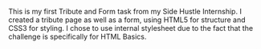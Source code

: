 This is my first Tribute and Form task from my Side Hustle Internship. I created a tribute page as well as a form, using HTML5 for structure and CSS3 for styling. I chose to use internal stylesheet due to the fact that the challenge is specifically for HTML Basics.